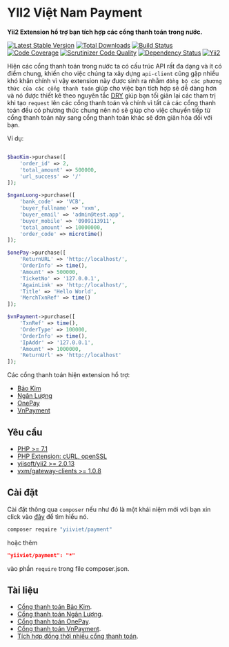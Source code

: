 # YII2 Việt Nam Payment
**Yii2 Extension hổ trợ bạn tích hợp các cổng thanh toán trong nước.**

[![Latest Stable Version](https://poser.pugx.org/yiiviet/yii2-payment/v/stable)](https://packagist.org/packages/yiiviet/yii2-payment)
[![Total Downloads](https://poser.pugx.org/yiiviet/yii2-payment/downloads)](https://packagist.org/packages/yiiviet/yii2-payment)
[![Build Status](https://travis-ci.org/yiiviet/yii2-payment.svg?branch=master)](https://travis-ci.org/yiiviet/yii2-payment)
[![Code Coverage](https://scrutinizer-ci.com/g/yiiviet/yii2-payment/badges/coverage.png?b=master)](https://scrutinizer-ci.com/g/yiiviet/yii2-payment/?branch=master)
[![Scrutinizer Code Quality](https://scrutinizer-ci.com/g/yiiviet/yii2-payment/badges/quality-score.png?b=master)](https://scrutinizer-ci.com/g/yiiviet/yii2-payment/?branch=master)
[![Dependency Status](https://www.versioneye.com/user/projects/5aec90130fb24f5450e02d9e/badge.svg?style=flat-square)](https://www.versioneye.com/user/projects/5aec90130fb24f5450e02d9e)
[![Yii2](https://img.shields.io/badge/Powered_by-Yii_Framework-green.svg?style=flat)](http://www.yiiframework.com/)

Hiện các cổng thanh toán trong nước ta có cấu trúc API rất đa dạng và ít có điểm chung,
khiến cho việc chúng ta xây dựng `api-client` cũng gặp nhiều khó khăn chính vì vậy 
extension này được sinh ra nhằm `đồng bộ các phương thức của các cổng thanh toán` giúp 
cho việc bạn tích hợp sẽ dễ dàng hơn và nó được thiết kê theo nguyên tắc 
[DRY](https://www.codehub.vn/Nguyen-Ly-DRY-Dont-Repeat-Yourself) giúp bạn tối giản lại
các tham trị khi tạo `request` lên các cổng thanh toán và chính vì tất cả các cổng thanh
toán đều có phương thức chung nên nó sẽ giúp cho việc chuyển tiếp từ cổng thanh toán 
này sang cổng thanh toán khác sẽ đơn giản hóa đối với bạn.

Ví dụ:

```php

$baoKim->purchase([
    'order_id' => 2, 
    'total_amount' => 500000, 
    'url_success' => '/'
]);

$nganLuong->purchase([
    'bank_code' => 'VCB',
    'buyer_fullname' => 'vxm',
    'buyer_email' => 'admin@test.app',
    'buyer_mobile' => '0909113911',
    'total_amount' => 10000000,
    'order_code' => microtime()
]);

$onePay->purchase([
    'ReturnURL' => 'http://localhost/',
    'OrderInfo' => time(),
    'Amount' => 500000,
    'TicketNo' => '127.0.0.1',
    'AgainLink' => 'http://localhost/',
    'Title' => 'Hello World',
    'MerchTxnRef' => time()
]);

$vnPayment->purchase([
    'TxnRef' => time(),
    'OrderType' => 100000,
    'OrderInfo' => time(),
    'IpAddr' => '127.0.0.1',
    'Amount' => 1000000,
    'ReturnUrl' => 'http://localhost'
]);
```

Các cổng thanh toán hiện extension hổ trợ:

* [Bảo Kim](https://baokim.vn)
* [Ngân Lượng](https://nganluong.vn)
* [OnePay](https://onepay.vn)
* [VnPayment](https://vnpayment.vn)


## Yêu cầu
* [PHP >= 7.1](http://php.net)
* [PHP Extension: cURL, openSSL](http://pear.php.net)
* [yiisoft/yii2 >= 2.0.13](https://github.com/yiisoft/yii2/)
* [vxm/gateway-clients >= 1.0.8](https://github.com/vuongxuongminh/yii2-gateway-clients)

## Cài đặt

Cài đặt thông qua `composer` nếu như đó là một khái niệm mới với bạn xin click vào 
[đây](http://getcomposer.org/download/) để tìm hiểu nó.

```sh
composer require "yiiviet/payment"
```

hoặc thêm

```json
"yiiviet/payment": "*"
```

vào phần `require` trong file composer.json.

## Tài liệu

* [Cổng thanh toán Bảo Kim](/docs/baokim.md).
* [Cổng thanh toán Ngân Lượng](/docs/nganluong.md).
* [Cổng thanh toán OnePay](/docs/onepay.md).
* [Cổng thanh toán VnPayment](/docs/vnpayment.md).
* [Tích hợp đồng thời nhiều cổng thanh toán](/docs/multi.md).
